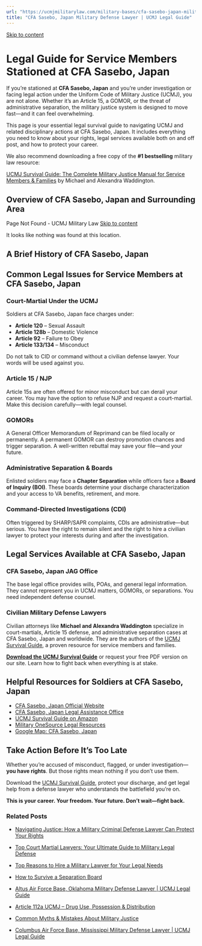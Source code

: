 ```yaml
---
url: "https://ucmjmilitarylaw.com/military-bases/cfa-sasebo-japan-military-defense-lawyer-ucmj-legal-guide/"
title: "CFA Sasebo, Japan Military Defense Lawyer | UCMJ Legal Guide"
---
```


[Skip to content](https://ucmjmilitarylaw.com/military-bases/cfa-sasebo-japan-military-defense-lawyer-ucmj-legal-guide/#content)

# Legal Guide for Service Members Stationed at CFA Sasebo, Japan

If you’re stationed at **CFA Sasebo, Japan** and you’re under investigation or facing legal action under the Uniform Code of Military Justice (UCMJ), you are not alone. Whether it’s an Article 15, a GOMOR, or the threat of administrative separation, the military justice system is designed to move fast—and it can feel overwhelming.

This page is your essential legal survival guide to navigating UCMJ and related disciplinary actions at CFA Sasebo, Japan. It includes everything you need to know about your rights, legal services available both on and off post, and how to protect your career.

We also recommend downloading a free copy of the **#1 bestselling** military law resource:

[UCMJ Survival Guide: The Complete Military Justice Manual for Service Members & Families](https://www.amazon.com/dp/B0FCDD3B2Z) by Michael and Alexandra Waddington.

## Overview of CFA Sasebo, Japan and Surrounding Area

Page Not Found - UCMJ Military Law [Skip to content](https://ucmjmilitarylaw.com/military-bases/cfa-sasebo-japan-military-defense-lawyer-ucmj-legal-guide/%7Blocation7#content)

It looks like nothing was found at this location.

## A Brief History of CFA Sasebo, Japan

## Common Legal Issues for Service Members at CFA Sasebo, Japan

### Court-Martial Under the UCMJ

Soldiers at CFA Sasebo, Japan face charges under:

- **Article 120** – Sexual Assault
- **Article 128b** – Domestic Violence
- **Article 92** – Failure to Obey
- **Article 133/134** – Misconduct

Do not talk to CID or command without a civilian defense lawyer. Your words will be used against you.

### Article 15 / NJP

Article 15s are often offered for minor misconduct but can derail your career. You may have the option to refuse NJP and request a court-martial. Make this decision carefully—with legal counsel.

### GOMORs

A General Officer Memorandum of Reprimand can be filed locally or permanently. A permanent GOMOR can destroy promotion chances and trigger separation. A well-written rebuttal may save your file—and your future.

### Administrative Separation & Boards

Enlisted soldiers may face a **Chapter Separation** while officers face a **Board of Inquiry (BOI)**. These boards determine your discharge characterization and your access to VA benefits, retirement, and more.

### Command-Directed Investigations (CDI)

Often triggered by SHARP/SAPR complaints, CDIs are administrative—but serious. You have the right to remain silent and the right to hire a civilian lawyer to protect your interests during and after the investigation.

## Legal Services Available at CFA Sasebo, Japan

### CFA Sasebo, Japan JAG Office

The base legal office provides wills, POAs, and general legal information. They cannot represent you in UCMJ matters, GOMORs, or separations. You need independent defense counsel.

### Civilian Military Defense Lawyers

Civilian attorneys like **Michael and Alexandra Waddington** specialize in court-martials, Article 15 defense, and administrative separation cases at CFA Sasebo, Japan and worldwide. They are the authors of the [UCMJ Survival Guide](https://www.amazon.com/dp/B0FCDD3B2Z), a proven resource for service members and families.

**[Download the UCMJ Survival Guide](https://www.amazon.com/dp/B0FCDD3B2Z)** or request your free PDF version on our site. Learn how to fight back when everything is at stake.

## Helpful Resources for Soldiers at CFA Sasebo, Japan

- [CFA Sasebo, Japan Official Website](https://ucmjmilitarylaw.com/military-bases/cfa-sasebo-japan-military-defense-lawyer-ucmj-legal-guide/%7Blocation12%7D)
- [CFA Sasebo, Japan Legal Assistance Office](https://ucmjmilitarylaw.com/military-bases/cfa-sasebo-japan-military-defense-lawyer-ucmj-legal-guide/%7Blocation13%7D)
- [UCMJ Survival Guide on Amazon](https://www.amazon.com/dp/B0FCDD3B2Z)
- [Military OneSource Legal Resources](https://www.militaryonesource.mil/legal/)
- [Google Map: CFA Sasebo, Japan](https://ucmjmilitarylaw.com/military-bases/cfa-sasebo-japan-military-defense-lawyer-ucmj-legal-guide/%7Blocation14%7D)

## Take Action Before It’s Too Late

Whether you’re accused of misconduct, flagged, or under investigation— **you have rights**. But those rights mean nothing if you don’t use them.

Download the [UCMJ Survival Guide](https://www.amazon.com/dp/B0FCDD3B2Z), protect your discharge, and get legal help from a defense lawyer who understands the battlefield you’re on.

**This is your career. Your freedom. Your future. Don’t wait—fight back.**

### Related Posts

- [Navigating Justice: How a Military Criminal Defense Lawyer Can Protect Your Rights](https://ucmjmilitarylaw.com/military-criminal-defense-lawyer/)
- [Top Court Martial Lawyers: Your Ultimate Guide to Military Legal Defense](https://ucmjmilitarylaw.com/court-martial-lawyers/)
- [Top Reasons to Hire a Military Lawyer for Your Legal Needs](https://ucmjmilitarylaw.com/military-lawyer/)
- [How to Survive a Separation Board](https://ucmjmilitarylaw.com/boards/separation-board-survival/)

- [Altus Air Force Base, Oklahoma Military Defense Lawyer \| UCMJ Legal Guide](https://ucmjmilitarylaw.com/altus-air-force-base-oklahoma-military-defense-lawyer-ucmj-legal-guide/)
- [Article 112a UCMJ – Drug Use, Possession & Distribution](https://ucmjmilitarylaw.com/ucmj/article-112a/)
- [Common Myths & Mistakes About Military Justice](https://ucmjmilitarylaw.com/ucmj/common-myths-mistakes-about-military-justice/)
- [Columbus Air Force Base, Mississippi Military Defense Lawyer \| UCMJ Legal Guide](https://ucmjmilitarylaw.com/columbus-air-force-base-mississippi-military-defense-lawyer-ucmj-legal-guide/)
